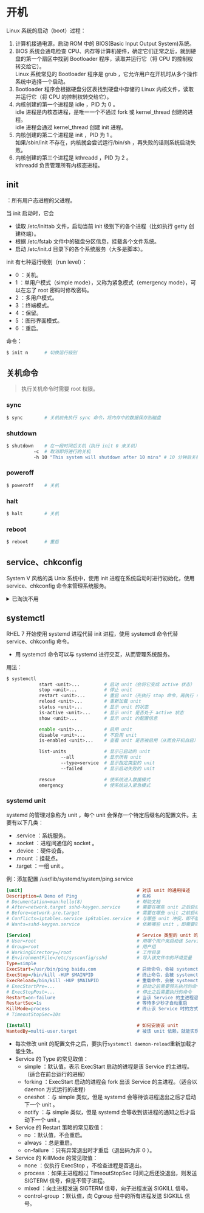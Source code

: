 # 开机

Linux 系统的启动（boot）过程：
1. 计算机接通电源，启动 ROM 中的 BIOS(Basic Input Output System)系统。
2. BIOS 系统会通电检查 CPU、内存等计算机硬件，确定它们正常之后，就到硬盘的第一个扇区中找到 Bootloader 程序，读取并运行它（将 CPU 的控制权转交给它）。
   <br>Linux 系统常见的 Bootloader 程序是 grub ，它允许用户在开机时从多个操作系统中选择一个启动。
3. Bootloader 程序会根据硬盘分区表找到硬盘中存储的 Linux 内核文件，读取并运行它（将 CPU 的控制权转交给它）。
4. 内核创建的第一个进程是 idle ，PID 为 0 。
   <br>idle 进程是内核态进程，是唯一一个不通过 fork 或 kernel_thread 创建的进程。
   <br>idle 进程会通过 kernel_thread 创建 init 进程。
5. 内核创建的第二个进程是 init ，PID 为 1 。
   <br>如果/sbin/init 不存在，内核就会尝试运行/bin/sh ，再失败的话则系统启动失败。
6. 内核创建的第三个进程是 kthreadd ，PID 为 2 。
   <br>kthreadd 负责管理所有内核态进程。

## init

：所有用户态进程的父进程。

当 init 启动时，它会
- 读取 /etc/inittab 文件，启动当前 init 级别下的各个进程（比如执行 getty 创建终端）。
- 根据 /etc/fstab 文件中的磁盘分区信息，挂载各个文件系统。
- 启动 /etc/init.d 目录下的各个系统服务（大多是脚本）。

init 有七种运行级别（run level）：
- 0 ：关机。
- 1 ：单用户模式（simple mode），又称为紧急模式（emergency mode），可以在忘了 root 密码时修改密码。
- 2 ：多用户模式。
- 3 ：终端模式。
- 4 ：保留。
- 5 ：图形界面模式。
- 6 ：重启。

命令：

```sh
$ init n      # 切换运行级别
```

## 关机命令

> 执行关机命令时需要 root 权限。

### sync

```sh
$ sync        # 关机前先执行 sync 命令，将内存中的数据保存到磁盘
```

### shutdown

```sh
$ shutdown    # 在一段时间后关机（执行 init 0 来关机）
          -c  # 取消即将进行的关机
          -h 10 "This system will shutdown after 10 mins" # 10 分钟后关机，并将该消息广播给所有用户
```

### poweroff

```sh
$ poweroff    # 关机
```

### halt

```sh
$ halt        # 关机
```

### reboot

```sh
$ reboot      # 重启
```

## service、chkconfig

System V 风格的类 Unix 系统中，使用 init 进程在系统启动时进行初始化，使用 service、chkconfig 命令来管理系统服务。

<details>
<summary>已淘汰不用</summary>

命令：

```sh
$ service
         <name>
         start         # 启动服务
         stop          # 停止服务
         restart       # 重启服务（先执行 stop 命令，再执行 start 命令）
         status        # 查看服务的状态
         --status-all  # 显示所有服务的状态
```

```sh
$ chkconfig 
           <name>      # 查看某服务是否开机自启动
           on          # 设置某服务开机自启动
           off         # 不开机自启动
           --list      # 列出所有已启动的服务
```

</details>

## systemctl

RHEL 7 开始使用 systemd 进程代替 init 进程，使用 systemctl 命令代替 service、chkconfig 命令。
- 用 systemctl 命令可以与 systemd 进行交互，从而管理系统服务。

用法：
```sh
$ systemctl
            start <unit>...         # 启动 unit（会将它变成 active 状态）
            stop <unit>...          # 停止 unit
            restart <unit>...       # 重启 unit（先执行 stop 命令，再执行 start 命令）
            reload <unit>...        # 重新加载 unit
            status <unit>...        # 显示 unit 的状态
            is-active <unit>...     # 显示 unit 是否处于 active 状态
            show <unit>...          # 显示 unit 的配置信息

            enable <unit>...        # 启用 unit
            disable <unit>...       # 不启用 unit
            is-enabled <unit>...    # 查看 unit 是否被启用（从而会开机自启）

            list-units              # 显示已启动的 unit
                    --all           # 显示所有 unit
                    --type=service  # 显示指定类型的 unit
                    --failed        # 显示启动失败的 unit

            rescue                  # 使系统进入救援模式
            emergency               # 使系统进入紧急模式
```

### systemd unit

systemd 的管理对象称为 unit ，每个 unit 会保存一个特定后缀名的配置文件。主要有以下几类：
- .service ：系统服务。
- .socket ：进程间通信的 socket 。
- .device ：硬件设备。
- .mount ：挂载点。
- .target ：一组 unit 。

例：添加配置 /usr/lib/systemd/system/ping.service
```ini
[unit]                                          # 对该 unit 的通用描述
Description=A Demo of Ping                      # 名称
# Documentation=man:hello(8)                    # 帮助文档
# After=network.target sshd-keygen.service      # 需要在哪些 unit 之后启动
# Before=network-pre.target                     # 需要在哪些 unit 之前启动
# Conflicts=iptables.service ip6tables.service  # 与哪些 unit 冲突，即不能同时运行
# Wants=sshd-keygen.service                     # 依赖哪些 unit ，即需要同时运行

[Service]                                       # Service 类型的 unit 的专用配置
# User=root                                     # 用哪个用户来启动该 Service
# Group=root                                    # 用户组
# WorkingDirectory=/root                        # 工作目录
# EnvironmentFile=/etc/sysconfig/sshd           # 导入该文件中的环境变量
Type=simple
ExecStart=/usr/bin/ping baidu.com               # 启动命令，会被 systemctl start 调用
ExecStop=/bin/kill -HUP $MAINPID                # 终止命令，会被 systemctl stop 调用（这里调用了 $MAINPID 变量以获取主进程的 PID ）
ExecReload=/bin/kill -HUP $MAINPID              # 重载命令，会被 systemctl reload 调用
# ExecStartPre=...                              # 启动之前需要预先执行的命令
# ExecStopPost=...                              # 停止之后需要执行的命令
Restart=on-failure                              # 当该 Service 的主进程退出时的重启策略
RestartSec=1s                                   # 等待多少秒才自动重启
KillMode=process                                # 终止该 Service 时的方式
# TimeoutStopSec=10s

[Install]                                       # 如何安装该 unit
WantedBy=multi-user.target                      # 被该 unit 依赖，就能实现开机自启
```
- 每次修改 unit 的配置文件之后，要执行`systemctl daemon-reload`重新加载才能生效。
- Service 的 Type 的常见取值：
  - simple ：默认值，表示 ExecStart 启动的进程是该 Service 的主进程。（适合在前台运行的进程）
  - forking ：ExecStart 启动的进程会 fork 出该 Service 的主进程。（适合以 daemon 方式运行的进程）
  - oneshot ：与 simple 类似，但是 systemd 会等待该进程退出之后才启动下一个 unit 。
  - notify ：与 simple 类似，但是 systemd 会等收到该进程的通知之后才启动下一个 unit 。
- Service 的 Restart 策略的常见取值：
  - no ：默认值，不会重启。
  - always ：总是重启。
  - on-failure ：只有异常退出时才重启（退出码为非 0 ）。
- Service 的 KillMode 的常见取值：
  - none ：仅执行 ExecStop ，不检查进程是否退出。
  - process ：如果主进程超过 TimeoutStopSec 时间之后还没退出，则发送 SIGTERM 信号，但是不管子进程。
  - mixed ：向主进程发送 SIGTERM 信号，向子进程发送 SIGKILL 信号。
  - control-group ：默认值，向 Cgroup 组中的所有进程发送 SIGKILL 信号。

